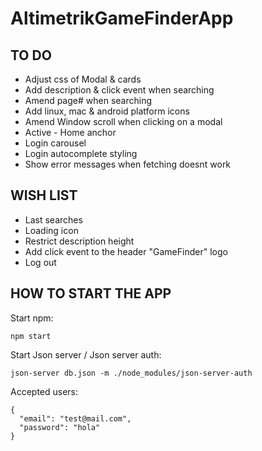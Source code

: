 # **AltimetrikGameFinderApp**



## TO DO

- Adjust css of Modal & cards
- Add description & click event when searching
- Amend page# when searching
- Add linux, mac & android platform icons
- Amend Window scroll when clicking on a modal
- Active - Home anchor
- Login carousel
- Login autocomplete styling
- Show error messages when fetching doesnt work

## WISH LIST

- Last searches
- Loading icon
- Restrict description height
- Add click event to the header "GameFinder" logo
- Log out



## HOW TO START THE APP

Start npm:

```
npm start
```

Start Json server / Json server auth:

```
json-server db.json -m ./node_modules/json-server-auth
```

Accepted users:

```
{
  "email": "test@mail.com",
  "password": "hola"
}
```

